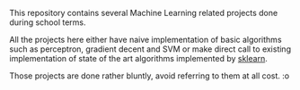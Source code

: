 This repository contains several Machine Learning related projects done during school terms.

All the projects here either have naive implementation of basic algorithms such as perceptron, gradient decent and SVM or make direct call to existing implementation of state of the art algorithms implemented by [sklearn](http://scikit-learn.org/).

Those projects are done rather bluntly, avoid referring to them at all cost. :o